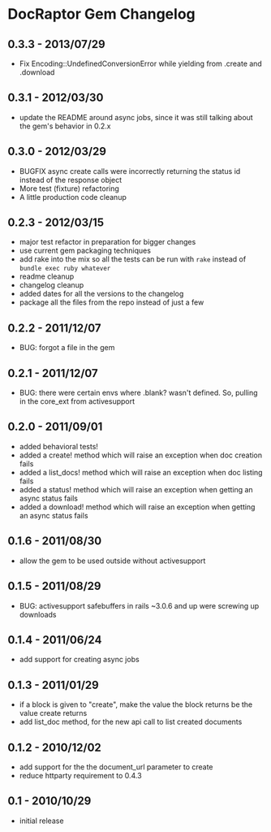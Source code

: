 # DocRaptor Gem Changelog

## 0.3.3 - 2013/07/29
* Fix Encoding::UndefinedConversionError while yielding from .create and
.download
## 0.3.1 - 2012/03/30
* update the README around async jobs, since it was still talking
  about the gem's behavior in 0.2.x

## 0.3.0 - 2012/03/29
* BUGFIX async create calls were incorrectly returning the status id
  instead of the response object
* More test (fixture) refactoring
* A little production code cleanup

## 0.2.3 - 2012/03/15
* major test refactor in preparation for bigger changes
* use current gem packaging techniques
* add rake into the mix so all the tests can be run with `rake` instead of `bundle exec ruby whatever`
* readme cleanup
* changelog cleanup
* added dates for all the versions to the changelog
* package all the files from the repo instead of just a few

## 0.2.2 - 2011/12/07
* BUG: forgot a file in the gem

## 0.2.1 - 2011/12/07
* BUG: there were certain envs where .blank? wasn't defined. So,
pulling in the core_ext from activesupport

## 0.2.0 - 2011/09/01
* added behavioral tests!
* added a create! method which will raise an exception when doc creation fails
* added a list_docs! method which will raise an exception when doc listing fails
* added a status! method which will raise an exception when getting an async status fails
* added a download! method which will raise an exception when getting an async status fails

## 0.1.6 - 2011/08/30
* allow the gem to be used outside without activesupport

## 0.1.5 - 2011/08/29
* BUG: activesupport safebuffers in rails ~3.0.6 and up were screwing up downloads

## 0.1.4 - 2011/06/24
* add support for creating async jobs

## 0.1.3 - 2011/01/29
* if a block is given to "create", make the value the block returns be the
  value create returns
* add list_doc method, for the new api call to list created documents

## 0.1.2 - 2010/12/02
* add support for the the document_url parameter to create
* reduce httparty requirement to 0.4.3

## 0.1 - 2010/10/29
* initial release
